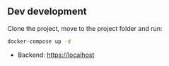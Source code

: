 ## Dev development
Clone the project, move to the project folder and run:
```bash
docker-compose up -d
```

* Backend: [https://localhost](https://localhost)
